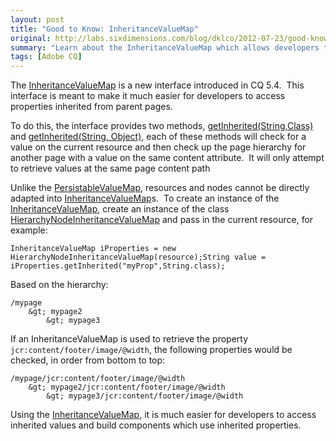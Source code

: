 ```yaml
---
layout: post
title: "Good to Know: InheritanceValueMap"
original: http://labs.sixdimensions.com/blog/dklco/2012-07-23/good-know-inheritancevaluemap
summary: "Learn about the InheritanceValueMap which allows developers to inherit properties from parent resources."
tags: [Adobe CQ]
---
```


The [InheritanceValueMap][1] is a new interface introduced in CQ 5.4.&nbsp; This interface is meant to make it much easier for developers to access properties inherited from parent pages.&nbsp;

To do this, the interface provides two methods, [getInherited(String,Class)][2] and [getInherited(String, Object)][3], each of these methods will check for a value on the current resource and then check up the page hierarchy for another page with a value on the same content attribute.&nbsp; It will only attempt to retrieve values at the same page content path

Unlike the [PersistableValueMap][4], resources and nodes cannot be directly adapted into [InheritanceValueMap][1]s.&nbsp; To create an instance of the [InheritanceValueMap][1], create an instance of the class [HierarchyNodeInheritanceValueMap][5] and pass in the current resource, for example:

    InheritanceValueMap iProperties = new HierarchyNodeInheritanceValueMap(resource);String value = iProperties.getInherited("myProp",String.class);

Based on the hierarchy:

    /mypage
        &gt; mypage2
            &gt; mypage3

If an InheritanceValueMap is used to retrieve the property `jcr:content/footer/image/@width`, the following properties would be checked, in order from bottom to top:

    /mypage/jcr:content/footer/image/@width
        &gt; mypage2/jcr:content/footer/image/@width
            &gt; mypage3/jcr:content/footer/image/@width

Using the [InheritanceValueMap][1], it is much easier for developers to access inherited values and build components which use inherited properties.

 [1]: http://dev.day.com/docs/en/cq/current/javadoc/com/day/cq/commons/inherit/InheritanceValueMap.html
 [2]: http://dev.day.com/docs/en/cq/current/javadoc/com/day/cq/commons/inherit/InheritanceValueMap.html#getInherited%28java.lang.String,%20java.lang.Class%29
 [3]: http://dev.day.com/docs/en/cq/current/javadoc/com/day/cq/commons/inherit/InheritanceValueMap.html#getInherited%28java.lang.String,%20T%29
 [4]: http://sling.apache.org/apidocs/sling6/org/apache/sling/api/resource/PersistableValueMap.html
 [5]: http://dev.day.com/docs/en/cq/current/javadoc/com/day/cq/commons/inherit/HierarchyNodeInheritanceValueMap.html  